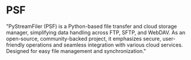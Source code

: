 # PSF
"PyStreamFiler (PSF) is a Python-based file transfer and cloud storage manager, simplifying data handling across FTP, SFTP, and WebDAV. As an open-source, community-backed project, it emphasizes secure, user-friendly operations and seamless integration with various cloud services. Designed for easy file management and synchronization."
